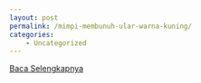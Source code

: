 ```yaml
---
layout: post
permalink: /mimpi-membunuh-ular-warna-kuning/
categories:
    - Uncategorized
---
```


[Baca Selengkapnya](/08)
